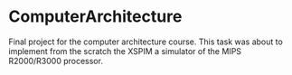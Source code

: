 # ComputerArchitecture
Final project for the computer architecture course. This task was about to implement from the scratch the XSPIM a simulator of the MIPS R2000/R3000 processor.
